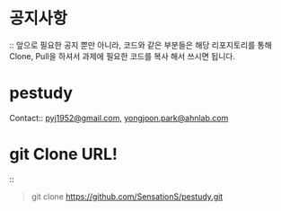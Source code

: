 # 공지사항
::
  앞으로 필요한 공지 뿐만 아니라, 코드와 같은 부분들은 해당 리포지토리를 통해 Clone, Pull을 하셔서 과제에 필요한 코드를 복사 해서 쓰시면 됩니다.


# pestudy

  Contact::
  pyj1952@gmail.com,
  yongjoon.park@ahnlab.com

# git Clone URL!
::
  > git clone https://github.com/SensationS/pestudy.git

